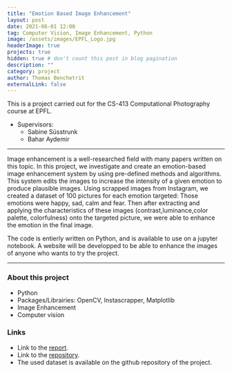 ```yaml
---
title: "Emotion Based Image Enhancement"
layout: post
date: 2021-06-01 12:00
tag: Computer Vision, Image Enhancement, Python
image: /assets/images/EPFL_Logo.jpg
headerImage: true
projects: true
hidden: true # don't count this post in blog pagination
description: ""
category: project
author: Thomas Benchetrit
externalLink: false
---
```



This is a project carried out for the CS-413 Computational Photography course at EPFL.
* Supervisors:
  * Sabine Süsstrunk
  * Bahar Aydemir

---


Image enhancement is a well-researched field with many papers written on this topic. In this project, we investigate and create an emotion-based image enhancement system by using pre-defined methods and algorithms. This system edits the images to increase the intensity of a given emotion to produce plausible images. 
Using scrapped images from Instagram, we created a dataset of 100 pictures for each emotion targeted: Those emotions were happy, sad, calm and fear. Then after extracting and applying the characteristics of these images (contrast,luminance,color palette, colorfulness) onto the targeted picture, we were able to enhance the emotion in the final image.

The code is entierly written on Python, and is available to  use on a jupyter notebook. A website will be developped to be able to enhance the images of anyone who wants to try the project.

---

### About this project
* Python
* Packages/Librairies: OpenCV, Instascrapper, Matplotlib
* Image Enhancement 
* Computer vision


### Links
* Link to the [report](/assets/projects/comphoto.pdf). 
* Link to the [repository](https://github.com/ThomasBench/EmotionChanger).
* The used dataset is available on the github repository of the project.
